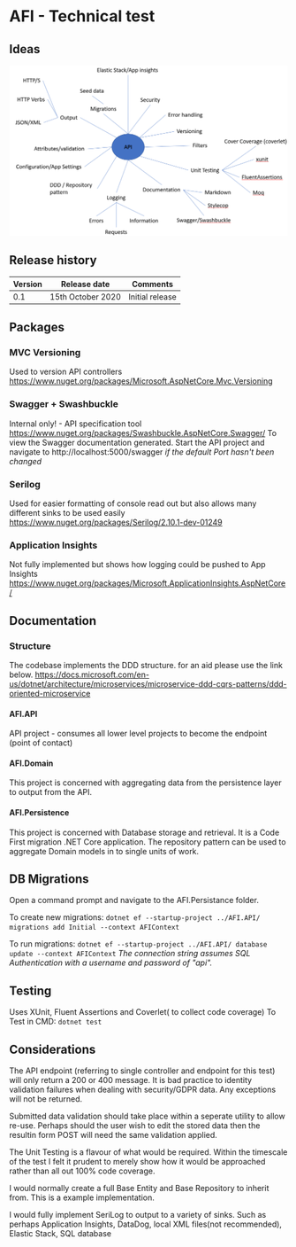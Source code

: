 # AFI - Technical test

## Ideas
![BrainStorm](brainstorm.png)


## Release history
|Version|Release date|Comments|
|-------|------------|--------|
|0.1    |15th October 2020|Initial release|

## Packages
### MVC Versioning
Used to version API controllers
https://www.nuget.org/packages/Microsoft.AspNetCore.Mvc.Versioning
### Swagger + Swashbuckle
Internal only! - API specification tool
https://www.nuget.org/packages/Swashbuckle.AspNetCore.Swagger/
To view the Swagger documentation generated. Start the API project and navigate to http://localhost:5000/swagger *if the default Port hasn't been changed*
### Serilog
Used for easier formatting of console read out but also allows many different sinks to be used easily
https://www.nuget.org/packages/Serilog/2.10.1-dev-01249
### Application Insights
Not fully implemented but shows how logging could be pushed to App Insights
https://www.nuget.org/packages/Microsoft.ApplicationInsights.AspNetCore/

## Documentation


### Structure
The codebase implements the DDD structure. for an aid please use the link below.
https://docs.microsoft.com/en-us/dotnet/architecture/microservices/microservice-ddd-cqrs-patterns/ddd-oriented-microservice

#### AFI.API
API project - consumes all lower level projects to become the endpoint (point of contact)

#### AFI.Domain
This project is concerned with aggregating data from the persistence layer to output from the API.

#### AFI.Persistence
This project is concerned with Database storage and retrieval. It is a Code First migration .NET Core application. The repository pattern can be used to aggregate Domain models in to single units of work.

## DB Migrations
Open a command prompt and navigate to the AFI.Persistance folder.

To create new migrations:
`dotnet ef --startup-project ../AFI.API/ migrations add Initial --context AFIContext`

To run migrations:
`dotnet ef --startup-project ../AFI.API/ database update --context AFIContext`
*The connection string assumes SQL Authentication with a username and password of "api".*


## Testing
Uses XUnit, Fluent Assertions and Coverlet( to collect code coverage)
To Test in CMD:
`dotnet test`

## Considerations
The API endpoint (referring to single controller and endpoint for this test) will only return a 200 or 400 message. It is bad practice to identity validation failures when dealing with security/GDPR data. Any exceptions will not be returned.

Submitted data validation should take place within a seperate utility to allow re-use. Perhaps should the user wish to edit the stored data then the resultin form POST will need the same validation applied.

The Unit Testing is a flavour of what would be required. Within the timescale of the test I felt it prudent to merely show how it would be approached rather than all out 100% code coverage.

I would normally create a full Base Entity and Base Repository to inherit from. This is a example implementation.

I would fully implement SeriLog to output to a variety of sinks. Such as perhaps Application Insights, DataDog, local XML files(not recommended), Elastic Stack, SQL database